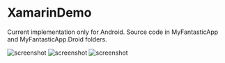 # XamarinDemo

Current implementation only for Android. Source code in MyFantasticApp and MyFantasticApp.Droid folders.

![screenshot](XamarinDemo/screenshots/Screenshot_2016-10-26-00-21-46.png)
![screenshot](XamarinDemo/screenshots/Screenshot_2016-10-26-00-22-02.png)
![screenshot](XamarinDemo/screenshots/Screenshot_2016-10-26-00-22-08.png)
